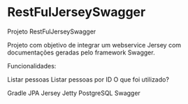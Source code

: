 # RestFulJerseySwagger

Projeto RestFulJerseySwagger

Projeto com objetivo de integrar um webservice Jersey com documentações geradas pelo framework Swagger.

Funcionalidades:

Listar pessoas
Listar pessoas por ID
O que foi utilizado?

Gradle
JPA
Jersey
Jetty
PostgreSQL
Swagger
